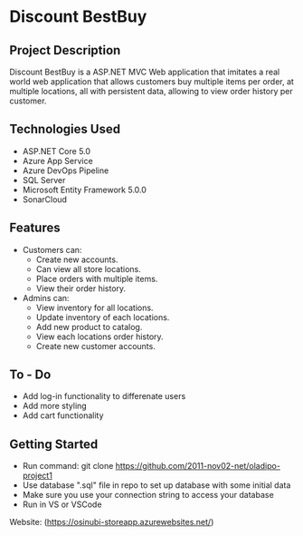 # Discount BestBuy

## Project Description 

Discount BestBuy is a ASP.NET MVC Web application that imitates a real world web application that allows customers buy multiple items per order, at multiple locations, all with persistent data, allowing to view order history per customer.

## Technologies Used
- ASP.NET Core 5.0
- Azure App Service
- Azure DevOps Pipeline
- SQL Server
- Microsoft Entity Framework 5.0.0 
- SonarCloud

## Features
- Customers can: 
   - Create new accounts.
   - Can view all store locations.
   - Place orders with multiple items.
   - View their order history.
- Admins can:
   - View inventory for all locations.
   - Update inventory of each locations.
   - Add new product to catalog.
   - View each locations order history.
   - Create new customer accounts.
   
 ## To - Do
 - Add log-in functionality to differenate users
 - Add more styling
 - Add cart functionality
 
## Getting Started
- Run command: git clone https://github.com/2011-nov02-net/oladipo-project1
- Use database ".sql" file in repo to set up database with some initial data
- Make sure you use your connection string to access your database 
- Run in VS or VSCode

Website: (https://osinubi-storeapp.azurewebsites.net/)






